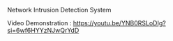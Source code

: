 Network Intrusion Detection System

Video Demonstration : 
https://youtu.be/YNB0RSLoDIg?si=6wf6HYYzNJwQrYdD
